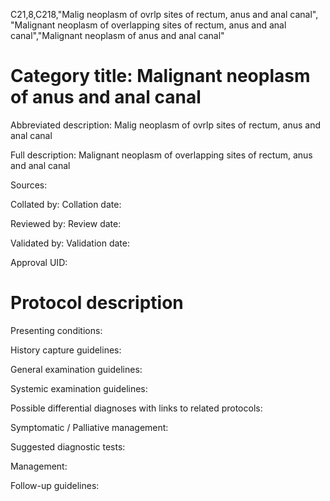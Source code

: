 C21,8,C218,"Malig neoplasm of ovrlp sites of rectum, anus and anal canal", "Malignant neoplasm of overlapping sites of rectum, anus and anal canal","Malignant neoplasm of anus and anal canal"
# Category title: Malignant neoplasm of anus and anal canal

Abbreviated description: Malig neoplasm of ovrlp sites of rectum, anus and anal canal

Full description: Malignant neoplasm of overlapping sites of rectum, anus and anal canal

Sources:

Collated by:
Collation date:

Reviewed by:
Review date:

Validated by:
Validation date:

Approval UID:

# Protocol description

Presenting conditions:

History capture guidelines:

General examination guidelines:

Systemic examination guidelines:

Possible differential diagnoses with links to related protocols:

Symptomatic / Palliative management:

Suggested diagnostic tests:

Management:

Follow-up guidelines:
